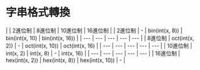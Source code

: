 # 字串格式轉換
|   | 2進位制 | 8進位制 | 10進位制 | 16進位制 |
| 2進位制 | - | bin(int(x, 8)) | bin(int(x, 10) | bin(int(x, 16)) |
| --- | --- | --- | --- | --- |
| 8進位制 | oct(int(x, 2)) | - | oct(int(x, 10)) | oct(int(x, 16) |
| --- | --- | --- | --- | --- |
| 10進位制 | int(x, 2) | int(x, 8) | - | int(x, 16) |
| --- | --- | --- | --- | --- |
| 16進位制 | hex(int(x, 2)) | hex(int(x, 8)) | hex(int(x, 10)) | - |
